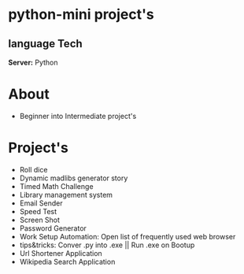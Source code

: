 # **python-mini project's**


## language Tech

**Server:** Python

# About
- Beginner into Intermediate project's

# Project's 
- Roll dice
- Dynamic madlibs generator story
- Timed Math Challenge 
- Library management system
- Email Sender
- Speed Test
- Screen Shot
- Password Generator
- Work Setup Automation: Open list of frequently used web browser 
- tips&tricks: Conver .py into .exe || Run .exe on Bootup
- Url Shortener Application
- Wikipedia Search Application


